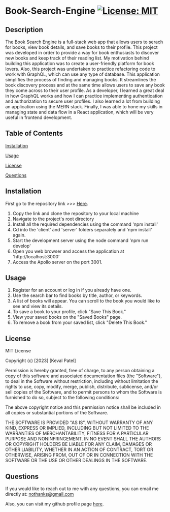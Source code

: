 # Book-Search-Engine   [![License: MIT](https://img.shields.io/badge/License-MIT-yellow.svg)](https://opensource.org/licenses/MIT)

## Description

The Book Search Engine is a full-stack web app that allows users to serach for books, view book details, and save books to their profile. This project was developed in order to provide a way for book enthusiasts to discover new books and keep track of their reading list. My motivation behind building this application was to create a user-friendly platform for book lovers. Also, this project was undertaken to practice refactoring code to work with GraphQL, which can use any type of database. This application simplifies the process of finding and managing books. It streamlines the book discovery process and at the same time allows users to save any book they come across to their user profile. As a developer, I learned a great deal in how GraphQL works and how I can practice implementing authentication and authorization to secure user profiles. I also  learned a lot from building an application using the MERN stack. Finally, I was able to hone my skills in managing state and data flow in a React application, which will be very useful in frontend development. 
        
## Table of Contents

[Installation](#installation)
        
[Usage](#usage)

[License](#license)

[Questions](#questions)

## Installation

First go to the repository link >>> [Here](https://github.com/KevalPatel6/Book-Search-Engine).

1. Copy the link and clone the repository to your local machine
2. Navigate to the project's root directory
3. Install all the required dependencies using the command 'npm install'
4. Cd into the 'client' and 'server' folders separately and 'npm install' again.
5. Start the development server using the node command 'npm run develop'
6. Open you web browser and access the application at 'http://localhost:3000'
7. Access the Apollo server on the port 3001.

## Usage

1. Register for an account or log in if you already have one.
2. Use the search bar to find books by title, author, or keywords.
3. A list of books will appear. You can scroll to the book you would like to see and view its details. 
4. To save a book to your profile, click "Save This Book."
5. View your saved books on the "Saved Books" page.
6. To remove a book from your saved list, click "Delete This Book."

## License

MIT License

Copyright (c) [2023] [Keval Patel]

Permission is hereby granted, free of charge, to any person obtaining a copy of this software and associated documentation files (the "Software"), to deal in the Software without restriction, including without limitation the rights to use, copy, modify, merge, publish, distribute, sublicense, and/or sell copies of the Software, and to permit persons to whom the Software is furnished to do so, subject to the following conditions:

The above copyright notice and this permission notice shall be included in all copies or substantial portions of the Software.

THE SOFTWARE IS PROVIDED "AS IS", WITHOUT WARRANTY OF ANY KIND, EXPRESS OR IMPLIED, INCLUDING BUT NOT LIMITED TO THE WARRANTIES OF MERCHANTABILITY, FITNESS FOR A PARTICULAR PURPOSE AND NONINFRINGEMENT. IN NO EVENT SHALL THE AUTHORS OR COPYRIGHT HOLDERS BE LIABLE FOR ANY CLAIM, DAMAGES OR OTHER LIABILITY, WHETHER IN AN ACTION OF CONTRACT, TORT OR OTHERWISE, ARISING FROM, OUT OF OR IN CONNECTION WITH THE SOFTWARE OR THE USE OR OTHER DEALINGS IN THE SOFTWARE.

## Questions

If you would like to reach out to me with any questions, you can email me directly at: [nothanks@gmail.com](mailto:nothanks@gmail.com)

Also, you can visit my github profile page [here](https://github.com/KevalPatel6).